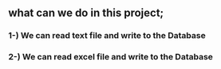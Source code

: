 ## what can we do  in this project;

### 1-) We can read text file and write to the Database
### 2-) We can read excel file and write to the Database
